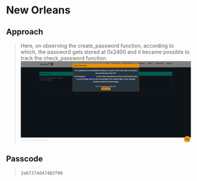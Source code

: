 # New Orleans

## Approach
> Here, on observing the create_password function, according to which, the password gets stored at 0x2400 and it became possible to track the check_password function.
![Screenshot](./assets/Screenshot%20(31).png)

## Passcode
> `2e67374d47482f00`